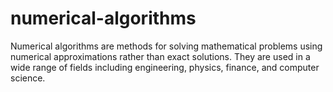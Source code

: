 # numerical-algorithms
Numerical algorithms are methods for solving mathematical problems using numerical approximations rather than exact solutions. They are used in a wide range of fields including engineering, physics, finance, and computer science.
